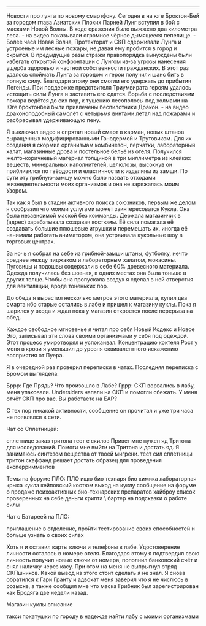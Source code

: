 ***

Новости про лунга по новому смартфону.
Сегодня в на юге Броктон-Бей за городом глава Азиатских Плохих Парней Лунг вступил в бой с масками Новой Волны. В ходе сражения было выжжено два километра леса. - на видео показывали огромное чёрное дымящееся пепелище. - Более часа Новая Волна, Протекторат и СКП сдерживали Лунга и устроеные им лесные пожары, не давая ему пробится в город и скрытся. В предыдущие разы стражи правопорядка вынуждены были избегать открытой конфронтации с Лунгом из-за угрозы нанесения ущерба здоровью и частной собственности гражданских. В этот раз удалось споймать Лунга за городом и герои получили шанс бить в полную силу. Благодаря этому они смогли его удержать до прибытия Легенды. При поддержке предствителя Триумвирата героям удалось истощить силы Лунга и заставить его сдатся. Борьба с последствиями пожара ведётся до сих пор, к тушению лесополосы под холмами на Юге броктонбей были привлечены беспилотники Дракон. - на видео драконоподобный самолёт с четырьмя винтами летал над пожарами и  расбрасывал удерживающую пену.





















Я выключил видео и спрятал новый смарт в карман, новых штанов выращенных модифицированными Ганодермой и Трутовиком. Для их создания я скормил организмам комбинезон, перчатки, лабораторный халат, магазинные дрова и постельное бельё из отеля. Получился желто-коричневый материал толщиной в три миллиметра из клейких веществ, минеральных наполнителей, целюлозы, высохнув он приблизился по твёрдости и еластичности к изделиям из замши. По сути эту грибную-замшу можно было назвать отходами жизнедеятельности моих организмов и она не заряжалась моим Узором. 

Так как я был в стадии активного поиска союзников, первым же делом я сообразил что моими услугами может заинтересоватся Кукла. Она была независимой маской без комманды. Держала магазинчик в (адрес) зарабатывала создавая костюмы. Её сила помагала её создавать большие плюшевые игрушки и перемещать их, иногда её нанимали работать аниматором, она устраивала кукольные шоу в торговых центрах.

За ночь я собрал на себе из грибной-замши штаны, футболку, нечто среднее между пиджаком и лабораторным халатом, мокасины. Пуговицы и подошвы содержали в себе 60% древесного материала. Одежда получилась без шовная, в одних местах она была тоньше в других толще. Чтобы она пропускала воздух я сделал в ней отверстия для вентиляции, вроде тоненьких пор. 

До обеда я вырастил несколько метров этого материала, купил два смарта ибо старые остались в лабе и пришел к магазину куклы. Пока я шарился у входа и ждал пока у магазин откроется после перерыва на обед.














Каждое свободное мгновенье я читал про себя Новый Кодекс и Новое Эго, записывал эти слова своими организмами у себя под одеждой. Этот процесс умиротворял и успокаивал. Концентрацию коктеля Рост у меня в крови я уменьшил до уровня еквивалентного искажению восприятия от Пуера.

Я в очередной раз проверил переписки в чатах. Последняя переписка с Бромом выглядела:

Бррр: Где Прядь? Что произошло в Лабе?
Гррр: СКП ворвались в лабу, меня упаковали. Undersiders напали на СКП и помогли сбежать. У меня отчёт СКП про вас. Вы работаете на ЕАР?

С тех пор никакой активности, сообщение он прочитал и уже три часа не появлялся в сети.

Чат со Сплетницей:

сплетнице заказ тритона тест е скилов
			Привет мне нужен яд Тритона для исследований. Помоги мне выйти на Тритона и достать яд. Я занимаюсь синтезом вещества от твоей мигрени.
			тест сил сплетницы
			тритон
			скаффанд решает достать образец для проведения експерримментов

Темы на форуме ПЛО:
	ПЛО ищю био технаря био химика лабораторная крыса
		кукла кейповский костюм
			выход на куклу
		сообщение на форуме о продаже психоактивных био-технарских препаратов
			хайброу
			список проверенных на себе
			деньги крипта \ бартер на подсказки о работе силы

Чат с Батареей на ПЛО:

приглашение в отделение, пройти тестирование своих способностей и больше узнать о своих силах




































Хоть я и оставил карты ключи и телефоны в лабе. Удостоверение личности осталось в номере отеля. Благодаря этому я подтвердил свою личность получил новые ключи от номера, пополнил банковский счёт и снял наличку через касу. При этом на меня не выпрыгнул отряд СКПшников. Какой вывод из этого стоит сделать я не знал. Я снова обратился к Гари Гранту и адвокат меня заверил что я не числюсь в розыске, а также сообщил мне что маска Грибник был зарегистрирован как Бродяга две недели назад.












Магазин куклы описание

такси покатушки по городу в надежде найти лабу с моими организмами